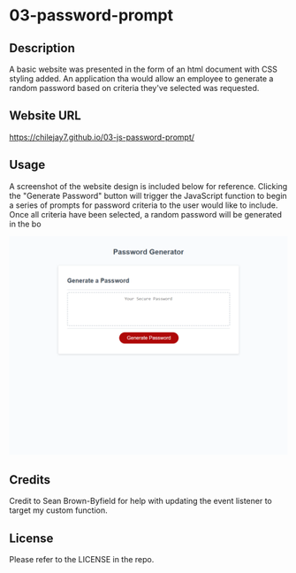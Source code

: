 # 03-password-prompt

## Description

A basic website was presented in the form of an html document with CSS styling added.  An application tha would allow an employee to generate a random password based on criteria they've selected was requested.

## Website URL

https://chilejay7.github.io/03-js-password-prompt/ 

## Usage

A screenshot of the website design is included below for reference.  Clicking the "Generate Password" button will trigger the JavaScript function to begin a series of prompts for password criteria to the user would like to include.  Once all criteria have been selected, a random password will be generated in the bo

![alt text](./assets/deployed_passGen.png)

## Credits

Credit to Sean Brown-Byfield for help with updating the event listener to target my custom function.

## License

Please refer to the LICENSE in the repo.
